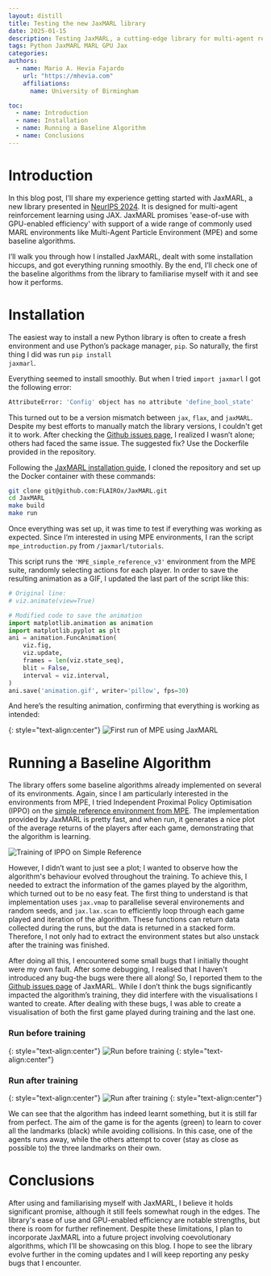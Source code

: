 ```yaml
---
layout: distill
title: Testing the new JaxMARL library
date: 2025-01-15
description: Testing JaxMARL, a cutting-edge library for multi-agent reinforcement learning, built on the high-performance JAX framework for efficient parallel computation.
tags: Python JaxMARL MARL GPU Jax
categories: 
authors:
  - name: Mario A. Hevia Fajardo
    url: "https://mhevia.com"
    affiliations:
      name: University of Birmingham

toc:
  - name: Introduction
  - name: Installation
  - name: Running a Baseline Algorithm
  - name: Conclusions
---
```


# Introduction

In this blog post, I’ll share my experience getting started with JaxMARL, a new library presented in [NeurIPS 2024](https://neurips.cc/virtual/2024/poster/97649). It is designed for multi-agent reinforcement learning using JAX. JaxMARL promises 'ease-of-use with GPU-enabled efficiency' with support of a wide range of commonly used MARL environments like Multi-Agent Particle Environment (MPE) and some baseline algorithms.

I’ll walk you through how I installed JaxMARL, dealt with some installation hiccups, and got everything running smoothly. By the end, I’ll check one of the baseline algorithms from the library to familiarise myself with it and see how it performs.

# Installation

The easiest way to install a new Python library is often to create a fresh environment and use Python’s package manager, <code>pip</code>. So naturally, the first thing I did was run <code>pip install jaxmarl</code>.

Everything seemed to install smoothly. But when I tried <code class="language-python">import jaxmarl</code> I got the following error:

```bash
AttributeError: 'Config' object has no attribute 'define_bool_state'
```

This turned out to be a version mismatch between <code>jax</code>, <code>flax</code>, and <code>jaxMARL</code>. Despite my best efforts to manually match the library versions, I couldn't get it to work. After checking the [Github issues page](https://github.com/FLAIROx/JaxMARL/issues), I realized I wasn’t alone; others had faced the same issue. The suggested fix? Use the Dockerfile provided in the repository.

Following the [JaxMARL installation guide](https://github.com/FLAIROx/JaxMARL?tab=readme-ov-file#install), I cloned the repository and set up the Docker container with these commands:

```bash
git clone git@github.com:FLAIROx/JaxMARL.git
cd JaxMARL
make build
make run
```

Once everything was set up, it was time to test if everything was working as expected. Since I’m interested in using MPE environments, I ran the script <code>mpe_introduction.py</code> from <code style="white-space: nowrap;">/jaxmarl/tutorials</code>. 

This script runs the <code>'MPE_simple_reference_v3'</code> environment from the MPE suite, randomly selecting actions for each player. In order to save the resulting animation as a GIF, I updated the last part of the script like this:


```python
# Original line:
# viz.animate(view=True)

# Modified code to save the animation
import matplotlib.animation as animation
import matplotlib.pyplot as plt
ani = animation.FuncAnimation(
    viz.fig,
    viz.update,
    frames = len(viz.state_seq),
    blit = False,
    interval = viz.interval,
)
ani.save('animation.gif', writer='pillow', fps=30)
```

And here’s the resulting animation, confirming that everything is working as intended:

{: style="text-align:center"}
![First run of MPE using JaxMARL](../../../assets/img/blog_images/animation.gif)

# Running a Baseline Algorithm

The library offers some baseline algorithms already implemented on several of its environments. Again, since I am particularly interested in the environments from MPE, I tried Independent Proximal Policy Optimisation (IPPO) on the [simple reference environment from MPE](https://pettingzoo.farama.org/environments/mpe/simple_reference). The implementation provided by JaxMARL is pretty fast, and when run, it generates a nice plot of the average returns of the players after each game, demonstrating that the algorithm is learning.

![Training of IPPO on Simple Reference](../../../assets/img/blog_images/ippo_ff_MPE_simple_spread_v3.png)

However, I didn’t want to just see a plot; I wanted to observe how the algorithm's behaviour evolved throughout the training. To achieve this, I needed to extract the information of the games played by the algorithm, which turned out to be no easy feat. The first thing to understand is that implementation uses <code class="language-python">jax.vmap</code> to parallelise several environements and random seeds, and <code class="language-python">jax.lax.scan</code> to efficiently loop through each game played and iteration of the algorithm. These functions can return data collected during the runs, but the data is returned in a stacked form. Therefore, I not only had to extract the environment states but also unstack after the training was finished.

After doing all this, I encountered some small bugs that I initially thought were my own fault. After some debugging, I realised that I haven't introduced any bug-the bugs were there all along! So, I reported them to the [Github issues page](https://github.com/FLAIROx/JaxMARL/issues) of JaxMARL. While I don’t think the bugs significantly impacted the algorithm’s training, they did interfere with the visualisations I wanted to create. After dealing with these bugs, I was able to create a visualisation of both the first game played during training and the last one.

### Run before training
{: style="text-align:center"}
![Run before training](../../../assets/img/blog_images/animation_start.gif)
{: style="text-align:center"}

### Run after training
{: style="text-align:center"}
![Run after training](../../../assets/img/blog_images/animation_final.gif)
{: style="text-align:center"}

We can see that the algorithm has indeed learnt something, but it is still far from perfect. The aim of the game is for the agents (green) to learn to cover all the landmarks (black) while avoiding collisions. In this case, one of the agents runs away, while the others attempt to cover (stay as close as possible to) the three landmarks  on their own.

# Conclusions

After using and familiarising myself with JaxMARL, I believe it holds significant promise, although it still feels somewhat rough in the edges. The library's ease of use and GPU-enabled efficiency are notable strengths, but there is room for further refinement. Despite these limitations, I plan to incorporate JaxMARL into a future project involving coevolutionary algorithms, which I’ll be showcasing on this blog. I hope to see the library evolve further in the coming updates and I will keep reporting any pesky bugs that I encounter.

